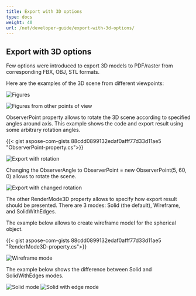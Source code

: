 ```yaml
---
title: Export with 3D options
type: docs
weight: 40
url: /net/developer-guide/export-with-3d-options/
---
```


## **Export with 3D options**

Few options were introduced to export 3D models to PDF/raster from corresponding FBX, OBJ, STL formats.

Here are the examples of the 3D scene from different viewpoints:

![Figures](/cad/_assets/guide/3d/fig1.png)

![Figures from other points of view](/cad/_assets/guide/3d/fig2.png)

ObserverPoint property allows to rotate the 3D scene according to specified angles around axis. This example shows the code and export result using some arbitrary rotation angles.

{{< gist aspose-com-gists 88cdd0899132edaf0afff77d33d11ae5 "ObserverPoint-property.cs">}}


![Export with rotation](/cad/_assets/guide/3d/fig3.png)

Changing the ObserverAngle to ObserverPoint = new ObserverPoint(5, 60, 0) allows to rotate the scene.

![Export with changed rotation](/cad/_assets/guide/3d/fig4.png)

The other RenderMode3D property allows to specify how export result should be presented. There are 3 modes: Solid (the default), Wireframe, and SolidWithEdges.

The example below allows to create wireframe model for the spherical object.

{{< gist aspose-com-gists 88cdd0899132edaf0afff77d33d11ae5 "RenderMode3D-property.cs">}}

![Wireframe mode](/cad/_assets/guide/3d/fig5.png)

The example below shows the difference between Solid and SolidWithEdges modes.

![Solid mode](/cad/_assets/guide/3d/fig6.png)
![Solid with edge mode](/cad/_assets/guide/3d/fig7.png)
